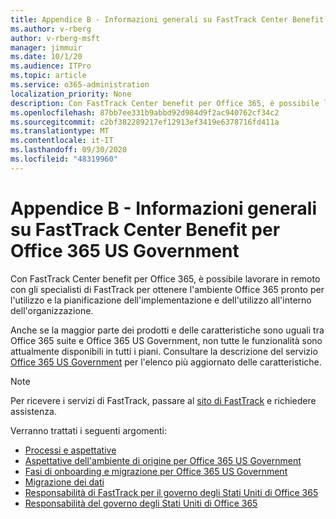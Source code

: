 ```yaml
---
title: Appendice B - Informazioni generali su FastTrack Center Benefit per Office 365 US Government
ms.author: v-rberg
author: v-rberg-msft
manager: jimmuir
ms.date: 10/1/20
ms.audience: ITPro
ms.topic: article
ms.service: o365-administration
localization_priority: None
description: Con FastTrack Center benefit per Office 365, è possibile lavorare in remoto con gli specialisti di FastTrack per ottenere l'ambiente Office 365 pronto per l'utilizzo e la pianificazione dell'implementazione e dell'utilizzo all'interno dell'organizzazione.
ms.openlocfilehash: 87bb7ee331b9abbd92d984d9f2ac940762cf34c2
ms.sourcegitcommit: c2bf382289217ef12913ef3419e6378716fd411a
ms.translationtype: MT
ms.contentlocale: it-IT
ms.lasthandoff: 09/30/2020
ms.locfileid: "48319960"
---
```

# <a name="appendix-b---fasttrack-center-benefit-overview-for-office-365-us-government"></a>Appendice B - Informazioni generali su FastTrack Center Benefit per Office 365 US Government

Con FastTrack Center benefit per Office 365, è possibile lavorare in remoto con gli specialisti di FastTrack per ottenere l'ambiente Office 365 pronto per l'utilizzo e la pianificazione dell'implementazione e dell'utilizzo all'interno dell'organizzazione. 
  
Anche se la maggior parte dei prodotti e delle caratteristiche sono uguali tra Office 365 suite e Office 365 US Government, non tutte le funzionalità sono attualmente disponibili in tutti i piani. Consultare la descrizione del servizio [Office 365 US Government](https://aka.ms/aboutgovcloud) per l'elenco più aggiornato delle caratteristiche.

> [!NOTE]
> Per ricevere i servizi di FastTrack, passare al [sito di FastTrack](https://go.microsoft.com/fwlink/?linkid=780698) e richiedere assistenza.  

Verranno trattati i seguenti argomenti:
- [Processi e aspettative](process-and-expectations.md) 
- [Aspettative dell'ambiente di origine per Office 365 US Government](US-Gov-appendix-source-environment-expectations.md)   
- [Fasi di onboarding e migrazione per Office 365 US Government](US-Gov-appendix-onboarding-and-migration.md)
- [Migrazione dei dati](data-migration.md)    
- [Responsabilità di FastTrack per il governo degli Stati Uniti di Office 365](US-Gov-appendix-fasttrack-responsibilities.md)   
- [Responsabilità del governo degli Stati Uniti di Office 365](US-Gov-appendix-your-responsibilities.md)    


